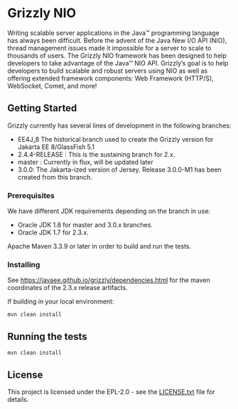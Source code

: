 # Grizzly NIO

Writing scalable server applications in the Java™ programming language
has always been difficult. Before the advent of the Java New I/O API (NIO),
thread management issues made it impossible for a server to scale to
thousands of users. The Grizzly NIO framework has been designed to help
developers to take advantage of the Java™ NIO API. Grizzly’s goal is to
help developers to build scalable and robust servers using NIO as well
as offering extended framework components: Web Framework (HTTP/S),
WebSocket, Comet, and more!

## Getting Started

Grizzly currently has several lines of development in the following
branches:

- EE4J_8 The historical branch used to create the Grizzly version for Jakarta EE 8/GlassFish 5.1
- 2.4.4-RELEASE : This is the sustaining branch for 2.x.
- master : Currently in flux, will be updated later
- 3.0.0: The Jakarta-ized version of Jersey. Release 3.0.0-M1 has been created from this branch.



### Prerequisites

We have different JDK requirements depending on the branch in use:

- Oracle JDK 1.8 for master and 3.0.x branches.
- Oracle JDK 1.7 for 2.3.x.

Apache Maven 3.3.9 or later in order to build and run the tests.

### Installing

See https://javaee.github.io/grizzly/dependencies.html for the maven
coordinates of the 2.3.x release artifacts.

If building in your local environment:

```
mvn clean install
```


## Running the tests

```
mvn clean install
```

## License

This project is licensed under the EPL-2.0 - see the [LICENSE.txt](https://github.com/eclipse-ee4j/grizzly/blob/master/LICENSE.txt) file for details.


